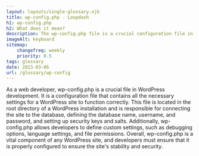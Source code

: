 ```yaml
--- 
layout: layouts/single-glossary.njk
title: wp-config.php - Loopdash
h1: wp-config.php
h2: What does it mean?
description: The wp-config.php file is a crucial configuration file in WordPress that contains database connection details, security keys, and other settings necessary for the proper functioning of the WordPress site.
imageAlt: keyboard
sitemap:
	changefreq: weekly
	priority: 0.5
tags: glossary
date: 2023-03-06
url: /glossary/wp-config
---
```


As a web developer, wp-config.php is a crucial file in WordPress development. It is a configuration file that contains all the necessary settings for a WordPress site to function correctly. This file is located in the root directory of a WordPress installation and is responsible for connecting the site to the database, defining the database name, username, and password, and setting up security keys and salts. Additionally, wp-config.php allows developers to define custom settings, such as debugging options, language settings, and file permissions. Overall, wp-config.php is a vital component of any WordPress site, and developers must ensure that it is properly configured to ensure the site's stability and security.
